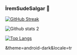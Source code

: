### İremSudeSalgar 👋

[![GitHub Streak](https://streak-stats.demolab.com?user=iremsalgar&theme=synthwave)](https://git.io/streak-stats)

![Github stats 2](https://github-readme-stats.vercel.app/api?username=iremsalgar&show_icons=true&theme=synthwave)

[![Top Langs](https://github-readme-stats.vercel.app/api/top-langs/?username=iremsalgar&langs_count=8&show_icons=true&theme=synthwave)](https://github.com/anuraghazra/github-readme-stats)

&theme=android-dark&locale=tr
